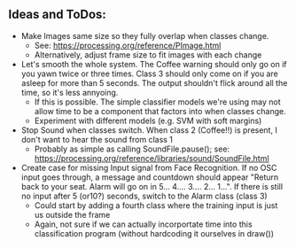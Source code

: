
## Ideas and ToDos:

- Make Images same size so they fully overlap when classes change. 
   - See: https://processing.org/reference/PImage.html
   - Alternatively, adjust frame size to fit images with each change
- Let's smooth the whole system. The Coffee warning should only go on if you yawn twice or three times. Class 3 should only come on if you are asleep for more than 5 seconds. The output shouldn't flick around all the time, so it's less annyoing.
   - If this is possible. The simple classifier models we're using may not allow time to be a component that factors into when classes change.
   - Experiment with different models (e.g. SVM with soft margins)
- Stop Sound when classes switch. When class 2 (Coffee!!) is present, I don't want to hear the sound from class 1
   - Probably as simple as calling SoundFile.pause(); see: https://processing.org/reference/libraries/sound/SoundFile.html
- Create case for missing Input signal from Face Recognition. If no OSC input goes through, a message and countdown should appear "Return back to your seat. Alarm will go on in 5... 4.... 3.... 2... 1...". If there is still no input after 5 (or10?) seconds, switch to the Alarm class (class 3)
   - Could start by adding a fourth class where the training input is just us outside the frame
   - Again, not sure if we can actually incorportate time into this classification program (without hardcoding it ourselves in draw())

